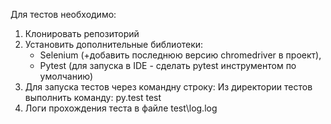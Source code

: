 Для тестов необходимо:
1. Клонировать репозиторий
2. Установить дополнительные библиотеки: 
	- Selenium (+добавить последнюю версию chromedriver в проект), 
	- Pytest (для запуска в IDE - сделать pytest инструментом по умолчанию)
3. Для запуска тестов через командну строку:
Из директории тестов выполнить команду: py.test test
4. Логи прохождения теста в файле test\log.log
